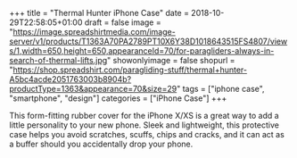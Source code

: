 +++
title = "Thermal Hunter iPhone Case"
date = 2018-10-29T22:58:05+01:00
draft = false
image = "https://image.spreadshirtmedia.com/image-server/v1/products/T1363A70PA2789PT10X6Y38D1018643515FS4807/views/1,width=650,height=650,appearanceId=70/for-paragliders-always-in-search-of-thermal-lifts.jpg"
showonlyimage = false
shopurl = "https://shop.spreadshirt.com/paragliding-stuff/thermal+hunter-A5bc4acde2051763003b8904b?productType=1363&appearance=70&size=29"
tags = ["iphone case", "smartphone", "design"]
categories = ["iPhone Case"]
+++

This form-fitting rubber cover for the iPhone X/XS is a great way to add a little personality to your new phone. Sleek and lightweight, this protective case helps you avoid scratches, scuffs, chips and cracks, and it can act as a buffer should you accidentally drop your phone.